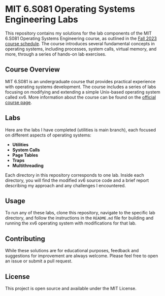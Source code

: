 # MIT 6.S081 Operating Systems Engineering Labs

This repository contains my solutions for the lab components of the MIT 6.S081 Operating Systems Engineering course, as outlined in the [Fall 2023 course schedule](https://pdos.csail.mit.edu/6.S081/2023/schedule.html). The course introduces several fundamental concepts in operating systems, including processes, system calls, virtual memory, and more, through a series of hands-on lab exercises.

## Course Overview

MIT 6.S081 is an undergraduate course that provides practical experience with operating systems development. The course includes a series of labs focusing on modifying and extending a simple Unix-based operating system called xv6. More information about the course can be found on the [official course page](https://pdos.csail.mit.edu/6.S081/2020/schedule.html).

## Labs

Here are the labs I have completed (utilities is main branch), each focused on different aspects of operating systems:

- **Utilities**
- **System Calls**
- **Page Tables**
- **Traps**
- **Multithreading**

Each directory in this repository corresponds to one lab. Inside each directory, you will find the modified xv6 source code and a brief report describing my approach and any challenges I encountered.

## Usage

To run any of these labs, clone this repository, navigate to the specific lab directory, and follow the instructions in the `README.md` file for building and running the xv6 operating system with modifications for that lab.

## Contributing

While these solutions are for educational purposes, feedback and suggestions for improvement are always welcome. Please feel free to open an issue or submit a pull request. 

## License

This project is open source and available under the MIT License.
